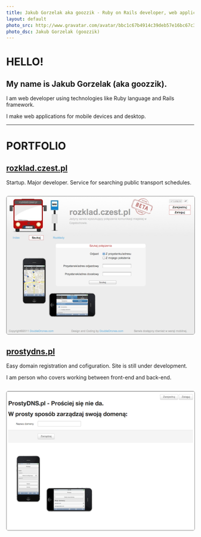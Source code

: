 ```yaml
---
title: Jakub Gorzelak aka goozzik - Ruby on Rails developer, web applications for mobile devices and desktop
layout: default
photo_src: http://www.gravatar.com/avatar/bbc1c67b4914c39deb57e16bc67c3780.png
photo_dsc: Jakub Gorzelak (goozzik)
---
```


# HELLO!

## My name is Jakub Gorzelak (aka goozzik).

I am web developer using technologies like Ruby language and Rails framework.

I make web applications for mobile devices and desktop.

<hr>

# PORTFOLIO

## [rozklad.czest.pl](http://rozklad.czest.pl)

Startup. Major developer. Service for searching public transport schedules.

<img src='public/rozklad-entire.png' style='border: 1px solid gray; border-radius: 5px; margin-top: 1em;'>

## [prostydns.pl](http://prostydns.pl)

Easy domain registration and cofiguration. Site is still under development.

I am person who covers working between front-end and back-end.

<img src='public/prostydns-entire.png' style='border: 1px solid gray; border-radius: 5px; margin-top: 1em;'>
